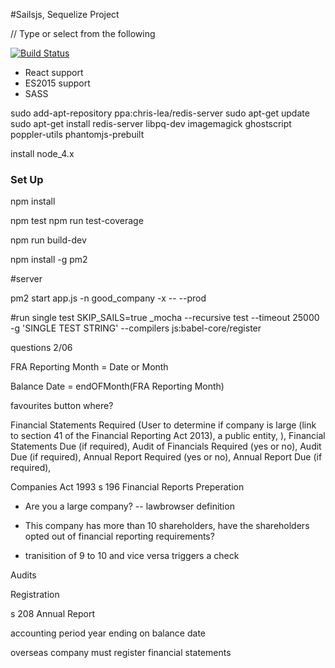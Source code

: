 #Sailsjs, Sequelize Project




// Type or select from the following


[![Build Status](https://travis-ci.org/joshgagnon/good-company.svg)](https://travis-ci.org/joshgagnon/good-company)


* React support
* ES2015 support
* SASS


sudo add-apt-repository ppa:chris-lea/redis-server
sudo apt-get update
sudo apt-get install redis-server libpq-dev imagemagick ghostscript poppler-utils phantomjs-prebuilt



install node_4.x


### Set Up
npm install

npm test
npm run test-coverage

npm run build-dev


npm install -g pm2



#server

pm2 start app.js -n good_company -x -- --prod


#run single test
SKIP_SAILS=true _mocha --recursive test  --timeout 25000 -g 'SINGLE TEST STRING' --compilers js:babel-core/register





questions 2/06

FRA Reporting Month = Date or Month

Balance Date = endOFMonth(FRA Reporting Month)


favourites button where?


Financial Statements Required (User to determine if company is large (link to section 41 of the Financial Reporting Act 2013), a public entity, ), Financial Statements Due (if required), Audit of Financials Required (yes or no), Audit Due (if required), Annual Report Required (yes or no), Annual Report Due (if required),




Companies Act 1993 s 196
Financial Reports Preperation
* Are you a large company? -- lawbrowser definition

* This company has more than 10 shareholders, have the shareholders opted out of financial reporting requirements?



* tranisition of 9 to 10 and vice versa triggers a check


Audits



Registration

s 208 Annual Report

accounting period year ending on balance date





overseas company must register financial statements